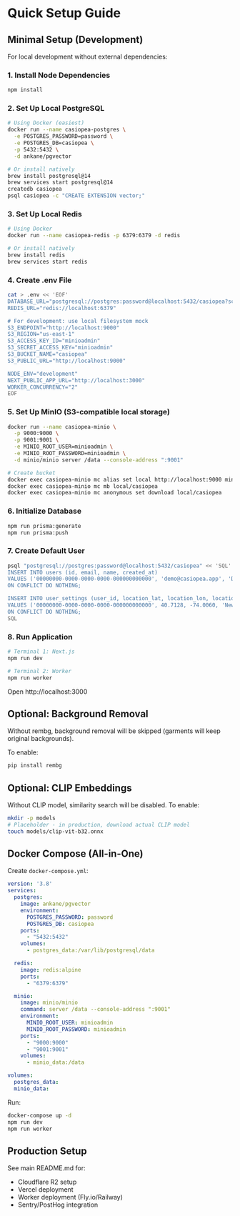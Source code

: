 # Quick Setup Guide

## Minimal Setup (Development)

For local development without external dependencies:

### 1. Install Node Dependencies

```bash
npm install
```

### 2. Set Up Local PostgreSQL

```bash
# Using Docker (easiest)
docker run --name casiopea-postgres \
  -e POSTGRES_PASSWORD=password \
  -e POSTGRES_DB=casiopea \
  -p 5432:5432 \
  -d ankane/pgvector

# Or install natively
brew install postgresql@14
brew services start postgresql@14
createdb casiopea
psql casiopea -c "CREATE EXTENSION vector;"
```

### 3. Set Up Local Redis

```bash
# Using Docker
docker run --name casiopea-redis -p 6379:6379 -d redis

# Or install natively
brew install redis
brew services start redis
```

### 4. Create .env File

```bash
cat > .env << 'EOF'
DATABASE_URL="postgresql://postgres:password@localhost:5432/casiopea?schema=public"
REDIS_URL="redis://localhost:6379"

# For development: use local filesystem mock
S3_ENDPOINT="http://localhost:9000"
S3_REGION="us-east-1"
S3_ACCESS_KEY_ID="minioadmin"
S3_SECRET_ACCESS_KEY="minioadmin"
S3_BUCKET_NAME="casiopea"
S3_PUBLIC_URL="http://localhost:9000"

NODE_ENV="development"
NEXT_PUBLIC_APP_URL="http://localhost:3000"
WORKER_CONCURRENCY="2"
EOF
```

### 5. Set Up MinIO (S3-compatible local storage)

```bash
docker run --name casiopea-minio \
  -p 9000:9000 \
  -p 9001:9001 \
  -e MINIO_ROOT_USER=minioadmin \
  -e MINIO_ROOT_PASSWORD=minioadmin \
  -d minio/minio server /data --console-address ":9001"

# Create bucket
docker exec casiopea-minio mc alias set local http://localhost:9000 minioadmin minioadmin
docker exec casiopea-minio mc mb local/casiopea
docker exec casiopea-minio mc anonymous set download local/casiopea
```

### 6. Initialize Database

```bash
npm run prisma:generate
npm run prisma:push
```

### 7. Create Default User

```bash
psql "postgresql://postgres:password@localhost:5432/casiopea" << 'SQL'
INSERT INTO users (id, email, name, created_at)
VALUES ('00000000-0000-0000-0000-000000000000', 'demo@casiopea.app', 'Demo User', NOW())
ON CONFLICT DO NOTHING;

INSERT INTO user_settings (user_id, location_lat, location_lon, location_name, created_at, updated_at)
VALUES ('00000000-0000-0000-0000-000000000000', 40.7128, -74.0060, 'New York, NY', NOW(), NOW())
ON CONFLICT DO NOTHING;
SQL
```

### 8. Run Application

```bash
# Terminal 1: Next.js
npm run dev

# Terminal 2: Worker
npm run worker
```

Open http://localhost:3000

## Optional: Background Removal

Without rembg, background removal will be skipped (garments will keep original backgrounds).

To enable:

```bash
pip install rembg
```

## Optional: CLIP Embeddings

Without CLIP model, similarity search will be disabled. To enable:

```bash
mkdir -p models
# Placeholder - in production, download actual CLIP model
touch models/clip-vit-b32.onnx
```

## Docker Compose (All-in-One)

Create `docker-compose.yml`:

```yaml
version: '3.8'
services:
  postgres:
    image: ankane/pgvector
    environment:
      POSTGRES_PASSWORD: password
      POSTGRES_DB: casiopea
    ports:
      - "5432:5432"
    volumes:
      - postgres_data:/var/lib/postgresql/data

  redis:
    image: redis:alpine
    ports:
      - "6379:6379"

  minio:
    image: minio/minio
    command: server /data --console-address ":9001"
    environment:
      MINIO_ROOT_USER: minioadmin
      MINIO_ROOT_PASSWORD: minioadmin
    ports:
      - "9000:9000"
      - "9001:9001"
    volumes:
      - minio_data:/data

volumes:
  postgres_data:
  minio_data:
```

Run:
```bash
docker-compose up -d
npm run dev
npm run worker
```

## Production Setup

See main README.md for:
- Cloudflare R2 setup
- Vercel deployment
- Worker deployment (Fly.io/Railway)
- Sentry/PostHog integration

